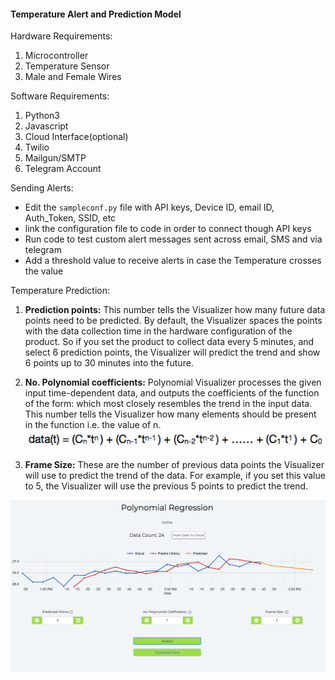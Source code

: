 #### Temperature Alert and Prediction Model

Hardware Requirements: 
1. Microcontroller
2. Temperature Sensor
3. Male and Female Wires

Software Requirements:
1. Python3
2. Javascript
3. Cloud Interface(optional)
4. Twilio
5. Mailgun/SMTP
6. Telegram Account

Sending Alerts:
- Edit the ```sampleconf.py``` file with API keys, Device ID, email ID, Auth_Token, SSID, etc
- link the configuration file to code in order to connect though API keys
- Run code to test custom alert messages sent across email, SMS and via telegram
- Add a threshold value to receive alerts in case the Temperature crosses the value

Temperature Prediction:
1. **Prediction points:** This number tells the Visualizer how many future data points need to be predicted. By default, the Visualizer spaces the points with the data collection time in the hardware configuration of the product. So if you set the product to collect data every 5 minutes, and select 6 prediction points, the Visualizer will predict the trend and show 6 points up to 30 minutes into the future.

2. **No. Polynomial coefficients:** Polynomial Visualizer processes the given input time-dependent data, and outputs the coefficients of the function of the form:
which most closely resembles the trend in the input data. This number tells the Visualizer how many elements should be present in the function i.e. the value of n.
![img.png](https://github.com/ananya0809/Temperature-Alert/blob/master/readme%20images/img.png)
3. **Frame Size:** These are the number of previous data points the Visualizer will use to predict the trend of the data. For example, if you set this value to 5, the Visualizer will use the previous 5 points to predict the trend.

![img_1.png](https://github.com/ananya0809/Temperature-Alert/blob/master/readme%20images/img_1.png)
